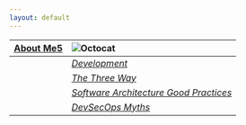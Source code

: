 ```yaml
---
layout: default
---
```



| [**About Me5**](./about.html)|![Octocat](https://github.githubassets.com/images/icons/emoji/octocat.png)         |
|:-------------|:------------------|
|| [_Development_](./development.html) |
||[_The Three Way_](./the-three-way.html)  |
|| [_Software Architecture Good Practices_](./software-architecture.html) |
|| [_DevSecOps Myths_](./DevSecOps.html) |



